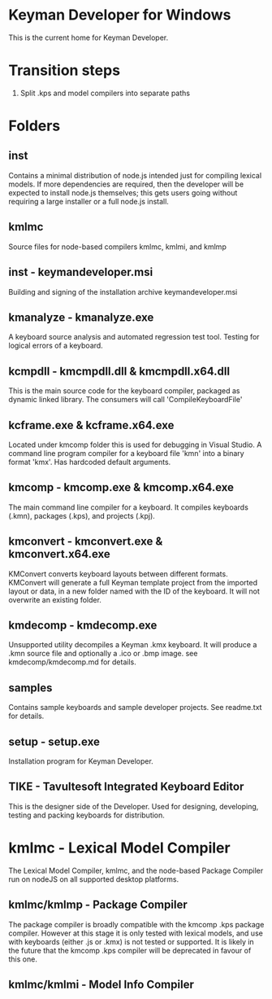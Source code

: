 # Keyman Developer for Windows

This is the current home for Keyman Developer.

# Transition steps

1. Split .kps and model compilers into separate paths

# Folders


## inst

Contains a minimal distribution of node.js intended just for compiling
lexical models. If more  dependencies are required, then the
developer will be expected to install node.js themselves; this gets
users going without requiring a large installer or a full node.js
install.

## kmlmc

Source files for node-based compilers kmlmc, kmlmi, and kmlmp

## inst - keymandeveloper.msi

Building and signing of the installation archive keymandeveloper.msi

## kmanalyze - kmanalyze.exe

A keyboard source analysis and automated regression test tool. Testing for logical errors of a keyboard.


## kcmpdll - kmcmpdll.dll & kmcmpdll.x64.dll

This is the main source code for the keyboard compiler, packaged as dynamic linked library. The consumers will call 'CompileKeyboardFile'

## kcframe.exe & kcframe.x64.exe

Located under kmcomp folder this is used for debugging in Visual Studio.  A command line program compiler for a keyboard file 'kmn' into a binary format 'kmx'. Has hardcoded default arguments.

## kmcomp - kmcomp.exe & kmcomp.x64.exe

The main command line compiler for a keyboard. It compiles keyboards (.kmn), packages (.kps), and projects (.kpj).

## kmconvert - kmconvert.exe & kmconvert.x64.exe

KMConvert converts keyboard layouts between different formats. KMConvert will generate a full Keyman template project from the imported layout or data, in a new folder named with the ID of the keyboard. It will not overwrite an existing folder.

## kmdecomp - kmdecomp.exe

Unsupported utility decompiles a Keyman .kmx keyboard. It will produce a .kmn source file and optionally a .ico or
.bmp image. see kmdecomp/kmdecomp.md for details.

## samples

Contains sample keyboards and sample developer projects. See readme.txt for details.

## setup - setup.exe

Installation program for Keyman Developer.

## TIKE - Tavultesoft Integrated Keyboard Editor

This is the designer side of the Developer. Used for designing, developing, testing and packing keyboards for distribution.

# kmlmc - Lexical Model Compiler

The Lexical Model Compiler, kmlmc, and the node-based
Package Compiler run on nodeJS on all supported desktop platforms.

## kmlmc/kmlmp - Package Compiler

The package compiler is broadly compatible with the kmcomp .kps
package compiler. However at this stage it is only tested with
lexical models, and use with keyboards (either .js or .kmx) is not
tested or supported. It is likely in the future that the kmcomp
.kps compiler will be deprecated in favour of this one.

## kmlmc/kmlmi - Model Info Compiler
